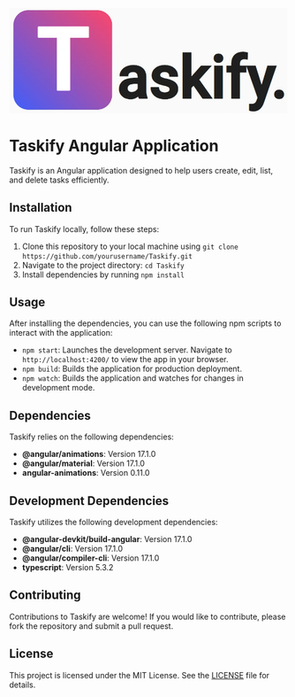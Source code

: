 ![Logo de la aplicación](/images/Taskify.webp)


# Taskify Angular Application

Taskify is an Angular application designed to help users create, edit, list, and delete tasks efficiently.

## Installation

To run Taskify locally, follow these steps:

1. Clone this repository to your local machine using `git clone https://github.com/yourusername/Taskify.git`
2. Navigate to the project directory: `cd Taskify`
3. Install dependencies by running `npm install`

## Usage

After installing the dependencies, you can use the following npm scripts to interact with the application:

- `npm start`: Launches the development server. Navigate to `http://localhost:4200/` to view the app in your browser.
- `npm build`: Builds the application for production deployment.
- `npm watch`: Builds the application and watches for changes in development mode.

## Dependencies

Taskify relies on the following dependencies:

- **@angular/animations**: Version 17.1.0
- **@angular/material**: Version 17.1.0
- **angular-animations**: Version 0.11.0

## Development Dependencies

Taskify utilizes the following development dependencies:

- **@angular-devkit/build-angular**: Version 17.1.0
- **@angular/cli**: Version 17.1.0
- **@angular/compiler-cli**: Version 17.1.0
- **typescript**: Version 5.3.2

## Contributing

Contributions to Taskify are welcome! If you would like to contribute, please fork the repository and submit a pull request.

## License

This project is licensed under the MIT License. See the [LICENSE](LICENSE) file for details.
